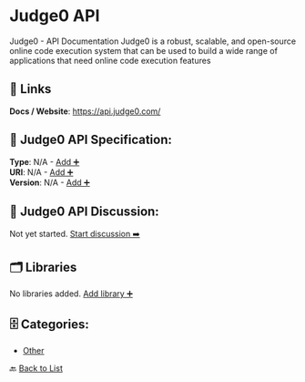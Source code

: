 # Judge0 API

Judge0 - API Documentation Judge0 is a robust, scalable, and open-source online code execution system that can be used to build a wide range of applications that need online code execution features

##  🔗 Links
**Docs / Website**: https://api.judge0.com/

## 🧬 Judge0 API Specification:
**Type**: N/A - [Add ➕](https://github.com/apis-list/apis-list/edit/main/apis.yaml#L10751)  
**URI**: N/A - [Add ➕](https://github.com/apis-list/apis-list/edit/main/apis.yaml#L10751)  
**Version**: N/A - [Add ➕](https://github.com/apis-list/apis-list/edit/main/apis.yaml#L10751)

## 💬 Judge0 API Discussion:
Not yet started. [Start discussion ➡️](https://github.com/apis-list/apis-list/discussions/new)

## 🗂️ Libraries

No libraries added. [Add library ➕](https://github.com/apis-list/apis-list/edit/main/apis.yaml#L10751)    


## 🗄️ Categories:
- [Other](https://github.com/apis-list/apis-list#other-)

🔙  [Back to List](https://github.com/apis-list/apis-list)
